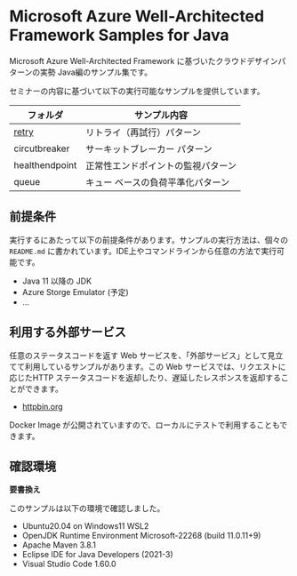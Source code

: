 # Microsoft Azure Well-Architected Framework Samples for Java

Microsoft Azure Well-Architected Framework に基づいたクラウドデザインパターンの実勢 Java編のサンプル集です。

セミナーの内容に基づいて以下の実行可能なサンプルを提供しています。

| フォルダ   | サンプル内容 |
|---|---|
| [retry](./retry/) | リトライ（再試行）パターン |
| circutbreaker |  サーキットブレーカー パターン|
| healthendpoint |  正常性エンドポイントの監視パターン |
| queue | キュー ベースの負荷平準化パターン |


## 前提条件

実行するにあたって以下の前提条件があります。サンプルの実行方法は、個々の `README.md` に書かれています。IDE上やコマンドラインから任意の方法で実行可能です。

- Java 11 以降の JDK
- Azure Storge Emulator (予定)
- ...
  
## 利用する外部サービス

任意のステータスコードを返す Web サービスを、「外部サービス」として見立てて利用しているサンプルがあります。この Web サービスでは、リクエストに応じたHTTP ステータスコードを返却したり、遅延したレスポンスを返却することができます。

* [httpbin.org](http://httpbin.org/)

Docker Image が公開されていますので、ローカルにテストで利用することもできます。

## 確認環境

**要書換え**

このサンプルは以下の環境で確認しました。

- Ubuntu20.04 on Windows11 WSL2
- OpenJDK Runtime Environment Microsoft-22268 (build 11.0.11+9)
- Apache Maven 3.8.1
- Eclipse IDE for Java Developers (2021-3)
- Visual Studio Code 1.60.0 
